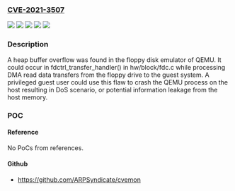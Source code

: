 ### [CVE-2021-3507](https://cve.mitre.org/cgi-bin/cvename.cgi?name=CVE-2021-3507)
![](https://img.shields.io/static/v1?label=Product&message=Red%20Hat%20Enterprise%20Linux%208&color=blue)
![](https://img.shields.io/static/v1?label=Product&message=Red%20Hat%20Enterprise%20Linux%209&color=blue)
![](https://img.shields.io/static/v1?label=Version&message=!%2017%3A7.0.0-13.el9%20&color=brighgreen)
![](https://img.shields.io/static/v1?label=Version&message=!%208070020220921004438.3b9f49c4%20&color=brighgreen)
![](https://img.shields.io/static/v1?label=Vulnerability&message=Improper%20Restriction%20of%20Operations%20within%20the%20Bounds%20of%20a%20Memory%20Buffer&color=brighgreen)

### Description

A heap buffer overflow was found in the floppy disk emulator of QEMU. It could occur in fdctrl_transfer_handler() in hw/block/fdc.c while processing DMA read data transfers from the floppy drive to the guest system. A privileged guest user could use this flaw to crash the QEMU process on the host resulting in DoS scenario, or potential information leakage from the host memory.

### POC

#### Reference
No PoCs from references.

#### Github
- https://github.com/ARPSyndicate/cvemon

